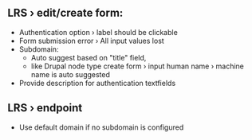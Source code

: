 ## LRS › edit/create form:

- Authentication option › label should be clickable
- Form submission error › All input values lost
- Subdomain:
    - Auto suggest based on "title" field,
    - like Drupal node type create form › input human name › machine name is auto suggested
- Provide description for authentication textfields

## LRS › endpoint

- Use default domain if no subdomain is configured
